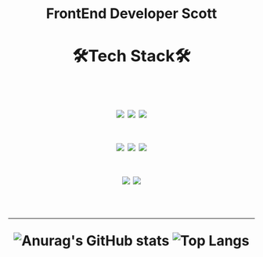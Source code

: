 <h1 align="center">FrontEnd Developer Scott<h1/>
<div align="center">
  <h3 align="center">🛠️Tech Stack🛠️</h3>
<br />
<div style = {
  display:flex
  align="center"
  }>
<img src="https://img.shields.io/badge/HTML5-E34F26?style=for-the-badge&logo=html5&logoColor=white"/>
<img src="https://img.shields.io/badge/CSS-1572B6?&style=for-the-badge&logo=css3&logoColor=white"/>
<img src="https://img.shields.io/badge/JavaScript-F7DF1E?style=for-the-badge&logo=JavaScript&logoColor=white"/>
</div>
<br />
<div style = {
  display:flex
  align="center"
  }>
<img src="https://img.shields.io/badge/React-20232A?style=for-the-badge&logo=react&logoColor=61DAFB"/>
<img src="https://img.shields.io/badge/Redux-593D88?style=for-the-badge&logo=redux&logoColor=white"/>
<img src="https://img.shields.io/badge/styled--components-DB7093?style=for-the-badge&logo=styled-components&logoColor=white"/>
</div>
  <br />
<div style = {
  display:flex
  align="center"
  }>
  <img src="https://img.shields.io/badge/VITE-ffffff?style=for-the-badge&logo=vite&logoColor=#646CFF"/>
  <img src="https://img.shields.io/badge/ReactQuery-ffffff?style=for-the-badge&logo=reactquery&logoColor=#FF4154"/>
</div>
</div>
<br />
  <hr />
 <div style = {
  display:flex
  align="center"
  >
   
   ![Anurag's GitHub stats](https://github-readme-stats.vercel.app/api?username=hanjihyeong&show_icons=true&theme=vue)
   ![Top Langs](https://github-readme-stats.vercel.app/api/top-langs/?username=hanjihyeong&layout=compact&theme=vue)
 </div> 






<!--
**hanjihyeong/hanjihyeong** is a ✨ _special_ ✨ repository because its `README.md` (this file) appears on your GitHub profile.

Here are some ideas to get you started:

- 🔭 I’m currently working on ...
- 🌱 I’m currently learning ...
- 👯 I’m looking to collaborate on ...
- 🤔 I’m looking for help with ...
- 💬 Ask me about ...
- 📫 How to reach me: ...
- 😄 Pronouns: ...
- ⚡ Fun fact: ...
-->
